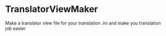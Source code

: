 # TranslatorViewMaker
Make a translator view file for your translation .ini and make you translation job easier
